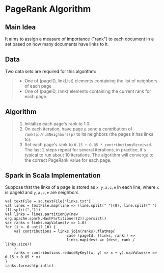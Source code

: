# PageRank Algorithm
## Main Idea
It aims to assign a measure of importance ("rank") to each document in a set based on how many documents have links to it.  

## Data  
Two data sets are required for this algorithm:  
>- One of (pageID, linkList) elements containing the list of neighbors of each page
>- One of (pageID, rank) elements containing the current rank for each page.

## Algorithm
>1. Initialize each page's rank to 1.0.
>2. On each iteration, have page `p` send a contribution of `rank(p)/numNeighbors(p)` to its neighbors (the pages it has links to).
>3. Set each page's rank to `0.15 + 0.85 * contributionsReceived`.  
The last 2 steps repeat for several iterations, in practice, it's typical to run about 10 iterations. The algorithm will converge to the correct PageRank value for each page.

## Spark in Scala Implementation 
Suppose that the links of a page is stored as `x y,a,c,e` in each line, where `x` is pageId and `y,a,c,e` are neighbors.
```
val textFile = sc.textFile("links.txt")
val lines = textFile.map(line => (line.split(" ")(0), line.split(" ")(1).split(",")))
val links = lines.partitionBy(new org.apache.spark.HashPartitioner(2)).persist()
var ranks = links.mapValues(v => 1.0)
for (i <- 0 until 10) {
	val contributions = links.join(ranks).flatMap{
							case (pageId, (links, rank)) =>
							links.map(dest => (dest, rank / links.size))
	}
	ranks = contributions.reduceByKey((x, y) => x + y).mapValues(v => 0.15 + 0.85 * v)
}
ranks.foreach(println)
```